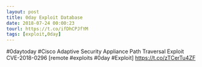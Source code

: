 ```yaml
---
layout: post
title: 0day Exploit Database
date: 2018-07-24 00:00:23
tourl: https://t.co/ifDhCPJfYM
tags: [exploit,0day]
---
```

#0daytoday #Cisco Adaptive Security Appliance Path Traversal Exploit CVE-2018-0296 [remote #exploits #0day #Exploit] https://t.co/zTCerTu4ZF